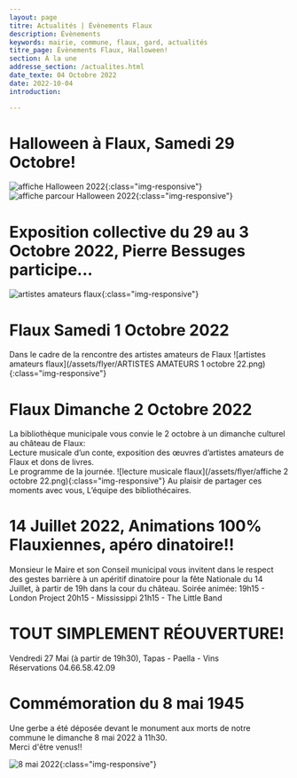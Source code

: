 ```yaml
---
layout: page
titre: Actualités | Évènements Flaux
description: Évènements
keywords: mairie, commune, flaux, gard, actualités
titre_page: Évènements Flaux, Halloween!
section: À la une
addresse_section: /actualites.html
date_texte: 04 Octobre 2022
date: 2022-10-04
introduction: 

---
```

# Halloween à Flaux, Samedi 29 Octobre!

![affiche Halloween 2022](/assets/flyer/halloween.2022.png){:class="img-responsive"}
![affiche parcour Halloween 2022](/assets/flyer/halloweenflaux.2022.png){:class="img-responsive"}


# Exposition collective du 29 au 3 Octobre 2022, Pierre Bessuges participe...

![artistes amateurs flaux](/assets/flyer/309404690_539709931490217_784203395261323227_n.jpeg){:class="img-responsive"}


# Flaux Samedi 1 Octobre 2022

Dans le cadre de la rencontre des artistes amateurs de Flaux 
![artistes amateurs flaux](/assets/flyer/ARTISTES AMATEURS 1 octobre 22.png){:class="img-responsive"}

# Flaux Dimanche 2 Octobre 2022

La bibliothèque municipale vous convie le 2 octobre à un dimanche culturel au château de Flaux:<br>
Lecture musicale d’un conte, exposition des œuvres d’artistes amateurs de Flaux et dons de livres.<br>
Le programme de la journée.
![lecture musicale flaux](/assets/flyer/affiche 2 octobre 22.png){:class="img-responsive"}
Au plaisir de partager ces moments avec vous,
L’équipe des bibliothécaires.


# 14 Juillet 2022, Animations 100% Flauxiennes, apéro dinatoire!!
Monsieur le Maire et son Conseil municipal vous invitent dans le respect des gestes barrière à un apéritif dinatoire pour la fête Nationale du 14 Juillet, à partir de 19h dans la cour du château.
Soirée animée:
19h15 - London Project
20h15 - Mississippi
21h15 - The Little Band


# TOUT SIMPLEMENT RÉOUVERTURE!<br>
Vendredi 27 Mai (à partir de 19h30), Tapas - Paella - Vins <br>
Réservations 04.66.58.42.09<br>

# Commémoration du 8 mai 1945

Une gerbe a été déposée devant le  monument aux morts de notre commune le dimanche 8 mai 2022 à 11h30.<br>
Merci d'être venus!!


![8 mai 2022](/assets/images/8mai22.jpeg){:class="img-responsive"}




